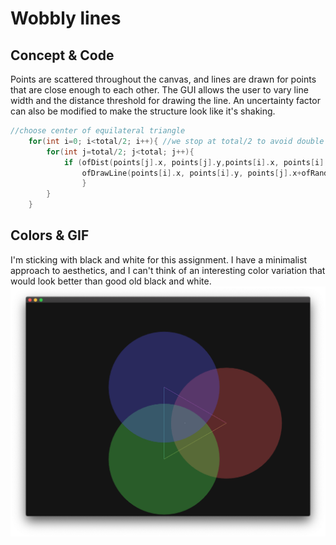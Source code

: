 # Wobbly lines

## Concept & Code
Points are scattered throughout the canvas, and lines are drawn for points that are close enough to each other. The GUI allows the user to vary line width and the distance threshold for drawing the line. An uncertainty factor can also be modified to make the structure look like it's shaking.

```C++
//choose center of equilateral triangle
    for(int i=0; i<total/2; i++){ //we stop at total/2 to avoid double counting
        for(int j=total/2; j<total; j++){
            if (ofDist(points[j].x, points[j].y,points[i].x, points[i].y)<=minDist){
                ofDrawLine(points[i].x, points[i].y, points[j].x+ofRandom(-shake,shake), points[j].y+ofRandom(-shake,shake));
                }
        }
    }
```

## Colors & GIF
I'm sticking with black and white for this assignment. I have a minimalist approach to aesthetics, and I can't think of an interesting color variation that would look better than good old black and white.
![img2](https://github.com/soablackwhite/SoftwareArt/blob/main/Week%201:%20Circles/Screen%20Shot%202021-04-06%20at%2012.57.14%20PM.png)

